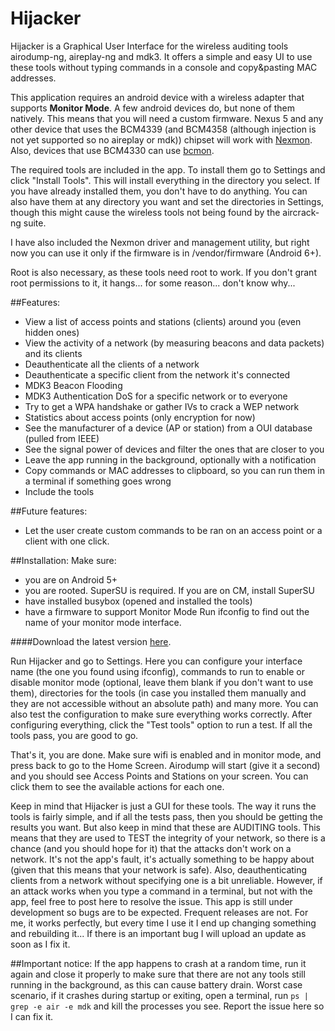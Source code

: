 # Hijacker

Hijacker is a Graphical User Interface for the wireless auditing tools airodump-ng, aireplay-ng and mdk3. It offers a simple and easy UI to use these tools without typing commands in a console and copy&pasting MAC addresses.

This application requires an android device with a wireless adapter that supports **Monitor Mode**. A few android devices do, but none of them natively. This means that you will need a custom firmware. Nexus 5 and any other device that uses the BCM4339 (and BCM4358 (although injection is not yet supported so no aireplay or mdk)) chipset will work with [Nexmon](https://github.com/seemoo-lab/nexmon). Also, devices that use BCM4330 can use [bcmon](http://bcmon.blogspot.gr/).

The required tools are included in the app. To install them go to Settings and click "Install Tools". This will install everything in the directory you select. If you have already installed them, you don't have to do anything. You can also have them at any directory you want and set the directories in Settings, though this might cause the wireless tools not being found by the aircrack-ng suite.

I have also included the Nexmon driver and management utility, but right now you can use it only if the firmware is in /vendor/firmware (Android 6+).

Root is also necessary, as these tools need root to work. If you don't grant root permissions to it, it hangs... for some reason... don't know why...

##Features:
* View a list of access points and stations (clients) around you (even hidden ones)
* View the activity of a network (by measuring beacons and data packets) and its clients
* Deauthenticate all the clients of a network
* Deauthenticate a specific client from the network it's connected
* MDK3 Beacon Flooding
* MDK3 Authentication DoS for a specific network or to everyone
* Try to get a WPA handshake or gather IVs to crack a WEP network
* Statistics about access points (only encryption for now)
* See the manufacturer of a device (AP or station) from a OUI database (pulled from IEEE)
* See the signal power of devices and filter the ones that are closer to you
* Leave the app running in the background, optionally with a notification
* Copy commands or MAC addresses to clipboard, so you can run them in a terminal if something goes wrong
* Include the tools

##Future features:
* Let the user create custom commands to be ran on an access point or a client with one click.

##Installation:
Make sure:
* you are on Android 5+
* you are rooted. SuperSU is required. If you are on CM, install SuperSU
* have installed busybox (opened and installed the tools)
* have a firmware to support Monitor Mode
Run ifconfig to find out the name of your monitor mode interface.

####Download the latest version [here](https://github.com/chrisk44/Hijacker/releases).

Run Hijacker and go to Settings. Here you can configure your interface name (the one you found using ifconfig), commands to run to enable or disable monitor mode (optional, leave them blank if you don't want to use them), directories for the tools (in case you installed them manually and they are not accessible without an absolute path) and many more. You can also test the configuration to make sure everything works correctly.
After configuring everything, click the "Test tools" option to run a test. If all the tools pass, you are good to go.

That's it, you are done. Make sure wifi is enabled and in monitor mode, and press back to go to the Home Screen. Airodump will start (give it a second) and you should see Access Points and Stations on your screen. You can click them to see the available actions for each one.

Keep in mind that Hijacker is just a GUI for these tools. The way it runs the tools is fairly simple, and if all the tests pass, then you should be getting the results you want. But also keep in mind that these are AUDITING tools. This means that they are used to TEST the integrity of your network, so there is a chance (and you should hope for it) that the attacks don't work on a network. It's not the app's fault, it's actually something to be happy about (given that this means that your network is safe). Also, deauthenticating clients from a network without specifying one is a bit unreliable. However, if an attack works when you type a command in a terminal, but not with the app, feel free to post here to resolve the issue. This app is still under development so bugs are to be expected. Frequent releases are not.  For me, it works perfectly, but every time I use it I end up changing something and rebuilding it... If there is an important bug I will upload an update as soon as I fix it.

##Important notice:
If the app happens to crash at a random time, run it again and close it properly to make sure that there are not any tools still running in the background, as this can cause battery drain. Worst case scenario, if it crashes during startup or exiting, open a terminal, run `ps | grep -e air -e mdk` and kill the processes you see. Report the issue here so I can fix it.
